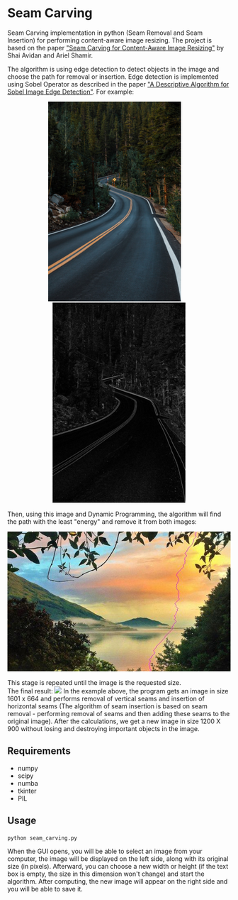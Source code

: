 # Seam Carving
Seam Carving implementation in python (Seam Removal and Seam Insertion) for performing content-aware image resizing.
The project is based on the paper ["Seam Carving for Content-Aware Image Resizing"](Seam_Carving_for_Content-Aware_Image_Resizing.pdf) by Shai Avidan and Ariel Shamir.   

The algorithm is using edge detection to detect objects in the image and choose the path for removal or insertion. Edge detection is implemented using Sobel Operator as described in the paper ["A Descriptive Algorithm for Sobel Image Edge Detection"](A_Descriptive_Algorithm_for_Sobel_Image_Edge_Detection%20.pdf).
For example:
<p align="center"><img src="./images/photo-1628707351135-e963f2aa4387.jpg" width="300">&nbsp;&nbsp;&nbsp;&nbsp;&nbsp;<img src="./images/trees_sobel.jpg" width="300"></p>
Then, using this image and Dynamic Programming, the algorithm will find the path with the least "energy" and remove it from both images:    
<p align="center"><img src="./images/seam-highland-view-bed-and.jpg"></p>
This stage is repeated until the image is the requested size. </br>
The final result:   
<img src="./images/Animation.gif">
In the example above, the program gets an image in size 1601 x 664 and performs removal of vertical seams and insertion of horizontal seams 
(The algorithm of seam insertion is based on seam removal - performing removal of seams and then adding these seams to the original image).
After the calculations, we get a new image in size 1200 X 900 without losing and destroying important objects in the image.

## Requirements
* numpy
* scipy
* numba
* tkinter
* PIL

## Usage
```
python seam_carving.py
```
When the GUI opens, you will be able to select an image from your computer, the image will be displayed on the left side, along with its original size (in pixels). Afterward, you can choose a new width or height (if the text box is empty, the size in this dimension won't change) and start the algorithm. After computing, the new image will appear on the right side and you will be able to save it.
